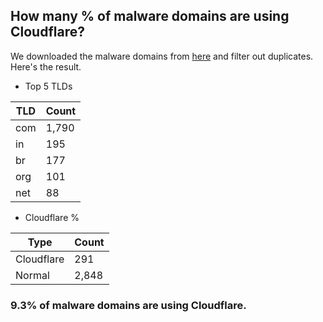 ## How many % of malware domains are using Cloudflare?


We downloaded the malware domains from [here](https://urlhaus.abuse.ch) and filter out duplicates.
Here's the result.


[//]: # (start replacement)


- Top 5 TLDs

| TLD | Count |
| --- | --- |
| com | 1,790 |
| in | 195 |
| br | 177 |
| org | 101 |
| net | 88 |


- Cloudflare %

| Type | Count |
| --- | --- |
| Cloudflare | 291 |
| Normal | 2,848 |


### 9.3% of malware domains are using Cloudflare.